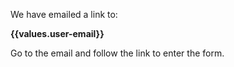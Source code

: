 We have emailed a link to:

**{{values.user-email}}**

Go to the email and follow the link to enter the form.
